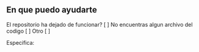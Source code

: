 ## En que puedo ayudarte

El repositorio ha dejado de funcionar? [ ]
No encuentras algun archivo del codigo [ ]
Otro [ ]

Especifica: 
